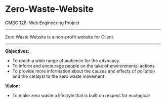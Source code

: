 # Zero-Waste-Website
CMSC 126: Web Engineering Project

___

Zero Waste Website is a non-profit website for Client.

___

**Objectives:**
* To reach a wide range of audience for the advocacy.
* To inform and encourage people on the take of environmental actions
* To provide more information about the causes and effects of pollution and the catalyst to the zero waste movement


**Vision:**
* To make zero waste a lifestyle that is built on respect for ecological
